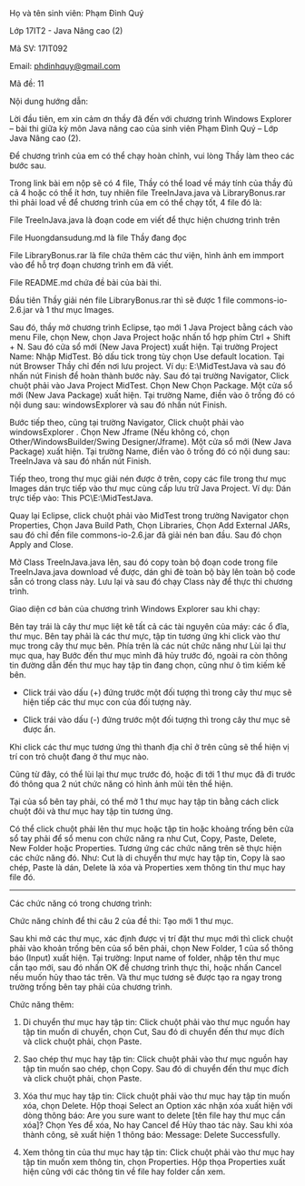 Họ và tên sinh viên: Phạm Đình Quý


Lớp 17IT2 - Java Nâng cao (2)


Mã SV: 17IT092


Email: phdinhquy@gmail.com


Mã đề: 11


Nội dung hướng dẫn:


Lời đầu tiên, em xin cảm ơn thầy đã đến với chương trình Windows Explorer – bài thi giữa kỳ môn Java nâng cao của sinh viên Phạm Đình Quý – Lớp Java Nâng cao (2).


Để chương trình của em có thể chạy hoàn chỉnh, vui lòng Thầy làm theo các bước sau.


Trong link bài em nộp sẽ có 4 file, Thầy có thể load về máy tính của thầy đủ cả 4 hoặc có thể ít hơn, tuy nhiên file TreeInJava.java và LibraryBonus.rar thì phải load về để chương trình của em có thể chạy tốt, 4 file đó là: 


File TreeInJava.java là đoạn code em viết để thực hiện chương trình trên


File Huongdansudung.md là file Thầy đang đọc


File LibraryBonus.rar là file chứa thêm các thư viện, hình ảnh em immport vào để hỗ trợ đoạn chương trình em đã viết.


File README.md chứa đề bài của bài thi.


Đầu tiên Thầy giải nén file LibraryBonus.rar thì sẽ được 1 file commons-io-2.6.jar và 1 thư mục Images.


Sau đó, thầy mở chương trình Eclipse, tạo mới 1 Java Project bằng cách vào menu File, chọn New, chọn Java Project hoặc nhấn tổ hợp phím Ctrl + Shift + N. Sau đó cửa sổ mới (New Java Project) xuất hiện. Tại trường Project Name: Nhập MidTest. Bỏ dấu tick trong tùy chọn Use default location. Tại nút Browser Thầy chỉ đến nơi lưu project. Ví dụ: E:\MidTestJava và sau đó nhấn nút Finish để hoàn thành bước này.
Sau đó tại trường Navigator, Click chuột phải vào Java Project MidTest. Chọn New Chọn Package. Một cửa sổ mới (New Java Package) xuất hiện. Tại trường Name, điền vào ô trống đó có nội dung sau: windowsExplorer và sau đó nhấn nút Finish.


Bước tiếp theo, cũng  tại trường Navigator, Click chuột phải vào windowsExplorer . Chọn New Jframe (Nếu không có, chọn Other/WindowsBuilder/Swing Designer/Jframe). Một cửa sổ mới (New Java Package) xuất hiện. Tại trường Name, điền vào ô trống đó có nội dung sau: TreeInJava và sau đó nhấn nút Finish.


Tiếp theo, trong thư mục giải nén được ở trên, copy các file trong thư mục Images dán trực tiếp vào thư mục cùng cấp lưu trữ Java Project. Ví dụ: Dán trực tiếp vào: This PC\E:\MidTestJava.


Quay lại Eclipse, click chuột phải vào MidTest trong trường Navigator chọn Properties, Chọn Java Build Path, Chọn Libraries, Chọn Add External JARs, sau đó chỉ đến file commons-io-2.6.jar đã giải nén ban đầu. Sau đó chọn Apply and Close.


Mở Class TreeInJava.java lên, sau đó copy toàn bộ đoạn code trong file TreeInJava.java download về được, dán ghi đè toàn bộ bày lên toàn bộ code sẵn có trong class này. Lưu lại và sau đó chạy Class này để thực thi chương trình.


Giao diện cơ bản của chương trình Windows Explorer sau khi chạy:


Bên tay trái là cây thư mục liệt kê tất cả các tài nguyên của máy: các ổ đĩa, thư mục. Bên tay phải là các thư mực, tập tin tương ứng khi click vào thư mục trong cây thư mục bên. Phía trên là các nút chức năng như Lùi lại thư mục qua, hay Bước đến thư mục mình đã hủy trước đó, ngoài ra còn thông tin đường dẫn đến thư mục hay tập tin đang chọn, cũng như ô tìm kiếm kế bên.


+ Click trái vào dấu (+) đứng trước một đối tượng thì trong cây thư mục sẽ hiện tiếp các thư mục con của đối tượng này. 


+ Click trái vào dấu (-) đứng trước một đối tượng thì trong cây thư mục sẽ được ẩn.


Khi click các thư mục tương ứng thì thanh địa chỉ ở trên cũng sẽ thể hiện vị trí con trỏ chuột đang ở thư mục nào.


Cũng từ đây, có thể lùi lại thư mục trước đó, hoặc đi tới 1 thư mục đã đi trước đó thông qua 2 nút chức năng có hình ảnh mũi tên thể hiện.


Tại của sổ bên tay phải, có thể mở 1 thư mục hay tập tin bằng cách click chuột đôi và thư mục hay tập tin tương ứng.


Có thể click chuột phải lên thư mục hoặc tập tin hoặc khoảng trống bên cửa sổ tay phải để sổ menu con chức năng ra như Cut, Copy, Paste, Delete, New Folder hoặc Properties. Tương ứng các chức năng trên sẽ thực hiện các chức năng đó. Như: Cut là di chuyển thư mực hay tập tin, Copy là sao chép, Paste là dán, Delete là xóa và Properties xem thông tin thư mục hay file đó.

--------------------------------------------------------


Các chức năng có trong chương trình: 


Chức năng chính để thi câu 2 của đề thi: Tạo mới 1 thư mục.


Sau khi mở các thư mục, xác định được vị trí đặt thư mục mới thì click chuột phải vào khoản trống bên của sổ bên phải, chọn New Folder, 1 của sổ thông báo (Input) xuất hiện. Tại trường: Input name of folder, nhập tên thư mục cần tạo mới, sau đó nhấn OK để chương trình thực thi, hoặc nhấn Cancel nếu muốn hủy thao tác trên. Và thư mục tương sẽ được tạo ra ngay trong trường trống bên tay phải của chương trình.


Chức năng thêm:


1.	Di chuyển thư mục hay tập tin: Click chuột phải vào thư mục nguồn hay tập tin muốn di chuyển, chọn Cut, Sau đó di chuyển đến thư mục đích và click chuột phải, chọn Paste.


2.	Sao chép thư mục hay tập tin: Click chuột phải vào thư mục nguồn hay tập tin muốn sao chép, chọn Copy. Sau đó di chuyển đến thư mục đích và click chuột phải, chọn Paste.


3.	Xóa thư mục hay tập tin: Click chuột phải vào thư mục hay tập tin muốn xóa, chọn Delete. Hộp thoại Select an Option xác nhận xóa xuất hiện với dòng thông báo: Are you sure want to delete [tên file hay thư mục cần xóa]? Chọn Yes để xóa, No hay Cancel để Hủy thao tác này. Sau khi xóa thành công, sẽ xuất hiện 1 thông báo: Message: Delete Successfully.


4.	Xem thông tin của thư mục hay tập tin: Click chuột phải vào thư mục hay tập tin muốn xem thông tin, chọn Properties. Hộp thọa Properties xuất hiện cũng với các thông tin về file hay folder cần xem.
